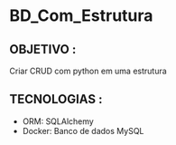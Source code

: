 # BD_Com_Estrutura

## OBJETIVO :
Criar CRUD com python em uma estrutura

## TECNOLOGIAS :
- ORM: SQLAlchemy
- Docker: Banco de dados MySQL
